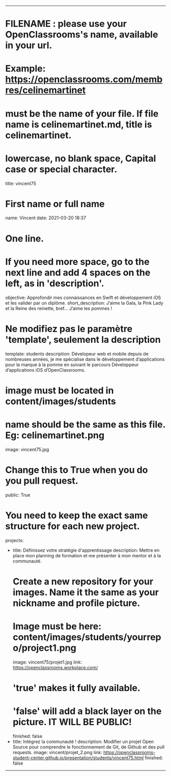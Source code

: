 ---

# FILENAME : please use your OpenClassrooms's name, available in your url.
# Example: https://openclassrooms.com/membres/celinemartinet
# must be the name of your file. If file name is celinemartinet.md, title is celinemartinet.
# lowercase, no blank space, Capital case or special character.
title: vincent75

# First name or full name
name: Vincent
date: 2021-03-20 18:37

# One line.
# If you need more space, go to the next line and add 4 spaces on the left, as in 'description'.
objective: Approfondir mes connaissances en Swift et développement iOS et les valider par un diplôme.
short_description: J’aime la Gala, la Pink Lady et la Reine des reinette, bref... J’aime les pommes !

# Ne modifiez pas le paramètre 'template', seulement la description
template: students
description:
    Dévelopeur web et mobile depuis de nombreuses années, je me spécialise dans le développement d’applications pour la marque à la pomme en suivant le parcours Développeur d’applications iOS d’OpenClassrooms.

# image must be located in content/images/students
# name should be the same as this file. Eg: celinemartinet.png
image: vincent75.jpg

# Change this to True when you do you pull request.
public: True

# You need to keep the exact same structure for each new project.
projects:
  - title: Définissez votre stratégie d'apprentissage
    description: Mettre en place mon planning de formation et me présenter à mon mentor et à la communauté.
    # Create a new repository for your images. Name it the same as your nickname and profile picture.
    # Image must be here: content/images/students/yourrepo/project1.png
    image: vincent75/projet1.jpg
    link: https://openclassrooms.workplace.com/
    # 'true' makes it fully available.
    # 'false' will add a black layer on the picture. IT WILL BE PUBLIC!
    finished: false
  - title: Intégrez la communauté !
    description: Modifier un projet Open Source pour comprendre le fonctionnement de Git, de Github et des pull requests. 
    image: vincent/projet_2.png
    link: https://openclassrooms-student-center.github.io/presentation/students/vincent75.html
    finished: false
---